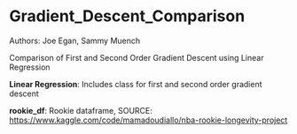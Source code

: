 # Gradient_Descent_Comparison
Authors: Joe Egan, Sammy Muench

Comparison of First and Second Order Gradient Descent using Linear Regression


**Linear Regression**: Includes class for first and second order gradient descent

**rookie_df**: Rookie dataframe, SOURCE: https://www.kaggle.com/code/mamadoudiallo/nba-rookie-longevity-project
